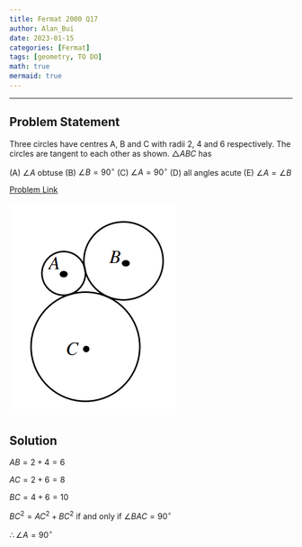 ```yaml
---
title: Fermat 2000 Q17    
author: Alan_Bui    
date: 2023-01-15
categories: [Fermat]
tags: [geometry, TO DO]
math: true    
mermaid: true  
---
```


---
## Problem Statement

Three circles have centres A, B and C with radii 2, 4 and 6 respectively. The circles are tangent to each other as shown. $\triangle ABC$ has

(A) $\angle A$ obtuse (B) $\angle B = 90^{\circ}$ (C) $\angle A = 90^{\circ}$ (D) all angles acute (E) $\angle A = \angle B$

[Problem Link](https://cemc.uwaterloo.ca/contests/past_contests/2000/2000FermatContest.pdf)

![Problem Diagram](/assets/diagrams/fermat2000q17.png)

## Solution

$AB = 2 + 4 = 6$

$AC = 2 + 6 = 8$

$BC = 4 + 6 = 10$

$BC^2 = AC^2 + BC^2 \text{ if and only if } \angle BAC = 90^{\circ}$

$\therefore \angle A = 90^{\circ}$